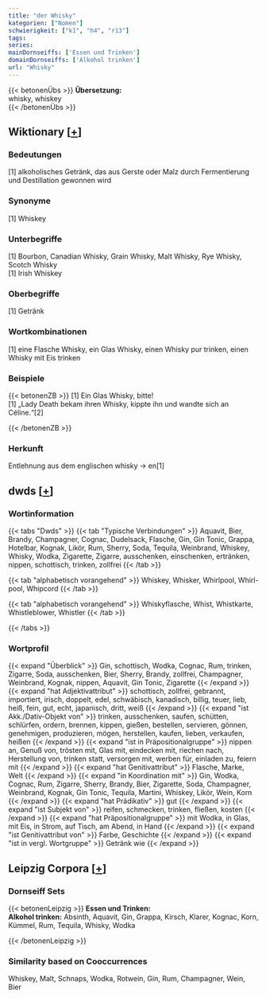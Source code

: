 ```yaml
---
title: "der Whisky"
kategorien: ["Nomen"]
schwierigkeit: ["k1", "h4", "r13"]
tags:
series:
mainDornseiffs: ['Essen und Trinken']
domainDornseiffs: ['Alkohol trinken']
url: "Whisky"
---
```


{{< betonenÜbs >}}
**Übersetzung:**  
whisky, whiskey  
{{< /betonenÜbs >}}

## Wiktionary [[+](https://de.wiktionary.org/wiki/Whisky)]

### Bedeutungen
[1] alkoholisches Getränk, das aus Gerste oder Malz durch Fermentierung und Destillation gewonnen wird  

### Synonyme
[1] Whiskey  

### Unterbegriffe
[1] Bourbon, Canadian Whisky, Grain Whisky, Malt Whisky, Rye Whisky, Scotch Whisky  
[1] Irish Whiskey  

### Oberbegriffe
[1] Getränk  

### Wortkombinationen
[1] eine Flasche Whisky, ein Glas Whisky, einen Whisky pur trinken, einen Whisky mit Eis trinken  

### Beispiele
{{< betonenZB >}}
[1] Ein Glas Whisky, bitte!  
[1] „Lady Death bekam ihren Whisky, kippte ihn und wandte sich an Céline.“[2]  

{{< /betonenZB >}}
### Herkunft
Entlehnung aus dem englischen whisky → en[1]  



## dwds [[+](https://www.dwds.de/wb/Whisky)]

### Wortinformation
{{< tabs "Dwds" >}}
{{< tab "Typische Verbindungen" >}}
Aquavit, Bier, Brandy, Champagner, Cognac, Dudelsack, Flasche, Gin, Gin Tonic, Grappa, Hotelbar, Kognak, Likör, Rum, Sherry, Soda, Tequila, Weinbrand, Whiskey, Whisky, Wodka, Zigarette, Zigarre, ausschenken, einschenken, ertränken, nippen, schottisch, trinken, zollfrei
{{< /tab >}}

{{< tab "alphabetisch vorangehend" >}}
Whiskey, Whisker, Whirlpool, Whirl-pool, Whipcord
{{< /tab >}}

{{< tab "alphabetisch vorangehend" >}}
Whiskyflasche, Whist, Whistkarte, Whistleblower, Whistler
{{< /tab >}}

{{< /tabs >}}

### Wortprofil
{{< expand "Überblick" >}} Gin, schottisch, Wodka, Cognac, Rum, trinken, Zigarre, Soda, ausschenken, Bier, Sherry, Brandy, zollfrei, Champagner, Weinbrand, Kognak, nippen, Aquavit, Gin Tonic, Zigarette {{< /expand >}}
{{< expand "hat Adjektivattribut" >}} schottisch, zollfrei, gebrannt, importiert, irisch, doppelt, edel, schwäbisch, kanadisch, billig, teuer, lieb, heiß, fein, gut, echt, japanisch, dritt, weiß {{< /expand >}}
{{< expand "ist Akk./Dativ-Objekt von" >}} trinken, ausschenken, saufen, schütten, schlürfen, ordern, brennen, kippen, gießen, bestellen, servieren, gönnen, genehmigen, produzieren, mögen, herstellen, kaufen, lieben, verkaufen, heißen {{< /expand >}}
{{< expand "ist in Präpositionalgruppe" >}} nippen an, Genuß von, trösten mit, Glas mit, eindecken mit, riechen nach, Herstellung von, trinken statt, versorgen mit, werben für, einladen zu, feiern mit {{< /expand >}}
{{< expand "hat Genitivattribut" >}} Flasche, Marke, Welt {{< /expand >}}
{{< expand "in Koordination mit" >}} Gin, Wodka, Cognac, Rum, Zigarre, Sherry, Brandy, Bier, Zigarette, Soda, Champagner, Weinbrand, Kognak, Gin Tonic, Tequila, Martini, Whiskey, Likör, Wein, Korn {{< /expand >}}
{{< expand "hat Prädikativ" >}} gut {{< /expand >}}
{{< expand "ist Subjekt von" >}} reifen, schmecken, trinken, fließen, kosten {{< /expand >}}
{{< expand "hat Präpositionalgruppe" >}} mit Wodka, in Glas, mit Eis, in Strom, auf Tisch, am Abend, in Hand {{< /expand >}}
{{< expand "ist Genitivattribut von" >}} Farbe, Geschichte {{< /expand >}}
{{< expand "ist in vergl. Wortgruppe" >}} Getränk wie {{< /expand >}}

## Leipzig Corpora [[+](https://corpora.uni-leipzig.de/en/res?word=Whisky&corpusId=deu_newscrawl-public_2018)]

### Dornseiff Sets
{{< betonenLeipzig >}}
**Essen und Trinken:**  
**Alkohol trinken:** Absinth, Aquavit, Gin, Grappa, Kirsch, Klarer, Kognac, Korn, Kümmel, Rum, Tequila, Whisky, Wodka  

{{< /betonenLeipzig >}}

### Similarity based on Cooccurrences
Whiskey, Malt, Schnaps, Wodka, Rotwein, Gin, Rum, Champagner, Wein, Bier

